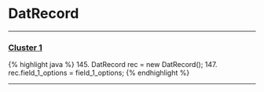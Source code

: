 # DatRecord

***

### [Cluster 1](./1)
{% highlight java %}
145. DatRecord rec = new DatRecord();
147. rec.field_1_options = field_1_options;
{% endhighlight %}

***

